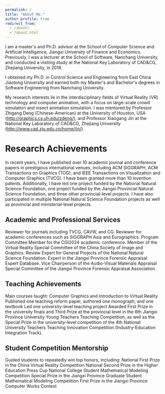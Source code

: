 ```yaml
---
permalink: /
title: "About Me."
author_profile: true
redirect_from: 
  - /about/
  - /about.html
---
```

I am a master's and Ph.D. advisor at the School of Computer Science and Artificial Intelligence, Jiangxi University of Finance and Economics. Previously, I was a lecturer at the School of Software, Nanchang University, and conducted a visiting study at the National Key Laboratory of CAD&CG, Zhejiang University, in 2018.

I obtained my Ph.D. in Control Science and Engineering from East China Jiaotong University and earned both my Master's and Bachelor's degrees in Software Engineering from Nanchang University.

My research interests lie in the interdisciplinary fields of Virtual Reality (VR) technology and computer animation, with a focus on large-scale crowd simulation and insect animation simulation. I was mentored by Professor Zhigang Deng (Chinese-American) at the University of Houston, USA (http://graphics.cs.uh.edu/zdeng/), and Professor Xiaogang Jin at the National Key Laboratory of CAD&CG, Zhejiang University (http://www.cad.zju.edu.cn/home/jin/).

Research Achievements
======
In recent years, I have published over 10 academic journal and conference papers in prestigious international venues, including ACM SIGGRAPH, ACM Transactions on Graphics (TOG), and IEEE Transactions on Visualization and Computer Graphics (TVCG). I have been granted more than 10 invention patents. Additionally, I have led one project funded by the National Natural Science Foundation, one project funded by the Jiangxi Provincial Natural Science Foundation, and three other provincial-level projects. I have also participated in multiple National Natural Science Foundation projects as well as provincial and ministerial-level projects.

Academic and Professional Services
------
Reviewer for journals including TVCG, CAVW, and CG.
Reviewer for academic conferences such as SIGGRAPH Asia and Eurographics.
Program Committee Member for the CGI2024 academic conference.
Member of the Virtual Reality Special Committee of the China Society of Image and Graphics.
Review Expert for General Projects of the National Natural Science Foundation.
Expert in the Jiangxi Province Forensic Appraisal Expert Database.
Vice Chairperson of the Audio-Visual Materials Appraisal Special Committee of the Jiangxi Province Forensic Appraisal Association. 

Teaching Achievements
------
Main courses taught: Computer Graphics and Introduction to Virtual Reality
Published one teaching reform paper, authored one monograph, and one textbook
Led one university-level teaching project
Awarded First Prize in the university finals and Third Prize at the provincial level in the 6th Jiangxi Province University Young Teachers Teaching Competition, as well as the Special Prize in the university-level competition of the 4th National University Teachers Teaching Innovation Competition (Industry-Education Integration Track).

Student Competition Mentorship
------
Guided students to repeatedly win top honors, including:
National First Prize in the China Virtual Reality Competition
National Second Prize in the Higher Education Press Cup National College Student Mathematical Modeling Competition
Special Prize in the Jiangxi Province Graduate Student Mathematical Modeling Competition
First Prize in the Jiangxi Province Computer Works Contest
